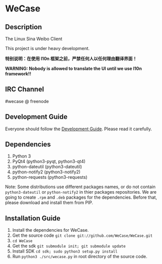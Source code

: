 WeCase
======

Description
------
The Linux Sina Weibo Client

This project is under heavy development.

**特别说明：在使用 l10n 框架之前，严禁任何人以任何理由翻译界面！**

**WARNING: Nobody is allowed to translate the UI until we use l10n framework!!**

IRC Channel
------
\#wecase @ freenode

Development Guide
------
Everyone should follow the [Development Guide](https://github.com/WeCase/WeCase/wiki/WeCase-%E5%BC%80%E5%8F%91%E6%8C%87%E5%8D%97). Please read it carefully.

Dependencies
-----
1. Python 3 
2. PyQt4 (python3-pyqt, python3-qt4)
3. python-dateutil (python3-dateutil)
4. python-notify2 (python3-notify2)
5. python-requests (python3-requests)

Note: Some distributions use different packages names, or do not contain `python3-dateutil` or `python-notify2` in thier packages repositories. We are going to create `.rpm` and `.deb` packages for the dependencies. Before that, please download and install them from PIP.

Installation Guide
-----
1. Install the dependencies for WeCase.
2. Get the source code `git clone git://github.com/WeCase/WeCase.git`
3. `cd WeCase`
4. Get the sdk `git submodule init; git submodule update`
5. Install SDK `cd sdk; sudo python3 setup.py install`
6. Run `python3 ./src/wecase.py` in root directory of the source code.
